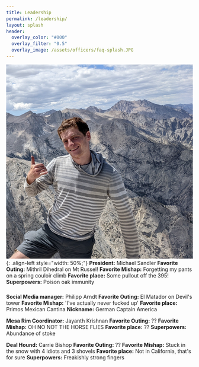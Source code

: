 ```yaml
---
title: Leadership
permalink: /leadership/
layout: splash
header:
  overlay_color: "#000"
  overlay_filter: "0.5"
  overlay_image: /assets/officers/faq-splash.JPG
---
```

![mike](/assets/officers/mike.jpg){: .align-left style="width: 50%;"}
**President:** Michael Sandler
**Favorite Outing:** Mithril Dihedral on Mt Russel!
**Favorite Mishap:** Forgetting my pants on a spring couloir climb
**Favorite place:** Some pullout off the 395!
**Superpowers:** Poison oak immunity

###

**Social Media manager:** Philipp Arndt
**Favorite Outing:** El Matador on Devil's tower
**Favorite Mishap:** 'I've actually never fucked up'
**Favorite place:** Primos Mexican Cantina
**Nickname:** German Captain America

**Mesa Rim Coordinator:** Jayanth Krishnan
**Favorite Outing:** ??
**Favorite Mishap:** OH NO NOT THE HORSE FLIES
**Favorite place:** ??
**Superpowers:** Abundance of stoke

**Deal Hound:** Carrie Bishop
**Favorite Outing:** ??
**Favorite Mishap:** Stuck in the snow with 4 idiots and 3 shovels
**Favorite place:** Not in California, that's for sure
**Superpowers:**  Freakishly strong fingers
